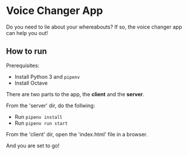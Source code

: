 # Voice Changer App

Do you need to lie about your whereabouts?
If so, the voice changer app can help you out!

## How to run

Prerequisites:
- Install Python 3 and `pipenv`
- Install Octave

There are two parts to the app, the **client** and the **server**.

From the 'server' dir, do the follwing:
- Run `pipenv install`
- Run `pipenv run start`

From the 'client' dir, open the 'index.html' file in a browser.

And you are set to go!

